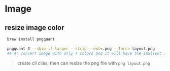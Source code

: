 # Image

## resize image color
```bash
 brew install pngquant
 
 pngquant 4 --skip-if-larger --strip --ext=.png --force layout.png
 ## 4: convert image with only 4 colors and it will have the smallest size
```
> create cli clias, then can resize the png file with `png layout.png`
